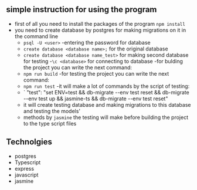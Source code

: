 ## simple instruction for using the program

- first of all you need to install the packages of the program
`npm install`
- you need to create database by postgres for making migrations on it in the command line
  - `psql -U <user>`
  -entering the password for database
  - `create database <database name>;` for the original database
  - `create database <database name_test>` for making second database for testing
  -`\c <database>` for connecting to database
-for bulding the project you can write the next command:
   - `npm run build`
-for testing the project you can write the next command:
   - `npm run test`
   -it will make a lot of commands by the script of testing:
    - ` "test": "set ENV=test && db-migrate --env test reset && db-migrate --env test up && jasmine-ts && db-migrate --env test reset"
   - it will create testing database and making migrations to this database and testing the models'
   - methods by `jasmine` the testing will make before building the project to the type script files

## Technolgies 
- postgres
- Typescript
- express
- javascript
- jasmine

